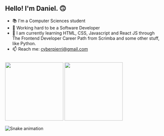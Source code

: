 ## Hello! I'm Daniel. 🙃

- 📚 I'm a Computer Sciences student
- 🌠 Working hard to be a Software Developer
- 🌱 I am currently learning HTML, CSS, Javascript and React JS through The Frontend Developer Career Path from Scrimba 
  and some other stuff, like Python.
- 📫 Reach me: cyberpierri@gmail.com
##

<div>
  <img height="190em" src="https://github-readme-stats.vercel.app/api?username=danielpierri&count_private=true&theme=github_dark&show_icons=true" />
  <img height="190em" src="https://github-readme-stats.vercel.app/api/top-langs/?username=danielpierri&&layout=compact&langs_count=16&true&theme=github_dark&show_icons=true" />
</div>

![Snake animation](https://github.com/danielpierri/danielpierri/blob/output/github-contribution-grid-snake.svg)

